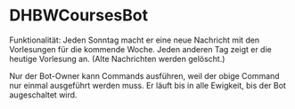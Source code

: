 ﻿# DHBWCoursesBot
 
Funktionalität:
Jeden Sonntag macht er eine neue Nachricht mit den Vorlesungen für die kommende Woche.
Jeden anderen Tag zeigt er die heutige Vorlesung an. (Alte Nachrichten werden gelöscht.)

Nur der Bot-Owner kann Commands ausführen, weil der obige Command nur einmal ausgeführt werden muss. Er läuft bis in alle Ewigkeit, bis der Bot augeschaltet wird.
